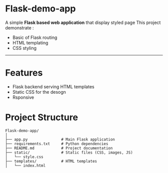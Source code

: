 # Flask-demo-app

A simple **Flask based web application** that display styled page 
This project demonstrate :
- Basic of Flask routing 
- HTML templating
- CSS styling

---

# Features
- Flask backend serving HTML templates
- Static CSS  for the desogn 
- Rsponsive



# Project Structure

```
Flask-demo-app/
│
├── app.py               # Main Flask application
├── requirements.txt     # Python dependencies
├── README.md            # Project documentation
├── static/              # Static files (CSS, images, JS)
│   └── style.css
├── templates/           # HTML templates
│   └── index.html

```
